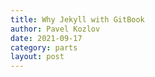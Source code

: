 ```yaml
---
title: Why Jekyll with GitBook
author: Pavel Kozlov
date: 2021-09-17
category: parts
layout: post
---
```



